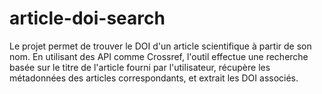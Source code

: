 # article-doi-search
Le projet permet de trouver le DOI d'un article scientifique à partir de son nom. En utilisant des API comme Crossref, l'outil effectue une recherche basée sur le titre de l'article fourni par l'utilisateur, récupère les métadonnées des articles correspondants, et extrait les DOI associés.
